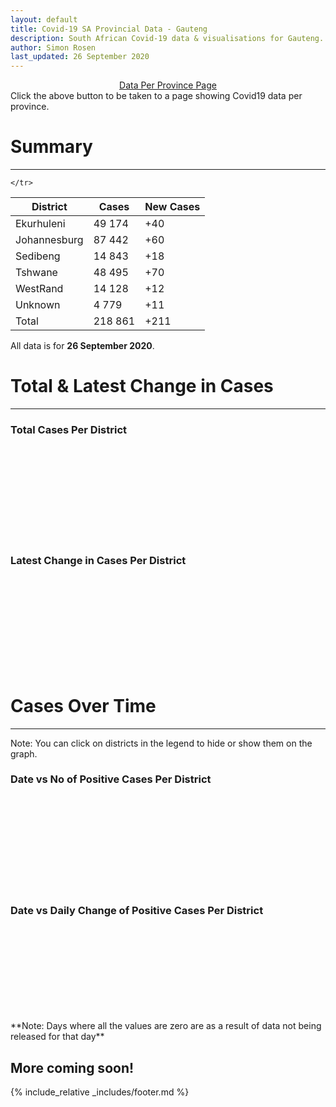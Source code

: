 ```yaml
---
layout: default
title: Covid-19 SA Provincial Data - Gauteng
description: South African Covid-19 data & visualisations for Gauteng. <br>Contains data for confirmed cases, tests, recoveries, deaths & active cases.
author: Simon Rosen
last_updated: 26 September 2020
---
```

<center><a href="/provinces" class="btn alt_btn_col">Data Per Province Page</a></center> 
Click the above button to be taken to a page showing Covid19 data per province. 

# Summary
___

<table>
<thead>
	<tr class="header">
		<th>District</th>
		<th>Cases</th>
		<th>New Cases</th>

	</tr>
</thead>
<tbody>
	<tr>
		<td class="index" markdown="span">Ekurhuleni</td>
		<td  markdown="span">49 174</td>
		<td  markdown="span">+40</td>
	</tr>
	<tr>
		<td class="index" markdown="span">Johannesburg</td>
		<td  markdown="span">87 442</td>
		<td  markdown="span">+60</td>
	</tr>
	<tr>
		<td class="index" markdown="span">Sedibeng</td>
		<td  markdown="span">14 843</td>
		<td  markdown="span">+18</td>
	</tr>
	<tr>
		<td class="index" markdown="span">Tshwane</td>
		<td  markdown="span">48 495</td>
		<td  markdown="span">+70</td>
	</tr>
	<tr>
		<td class="index" markdown="span">WestRand</td>
		<td  markdown="span">14 128</td>
		<td  markdown="span">+12</td>
	</tr>
	<tr>
		<td class="index" markdown="span">Unknown</td>
		<td  markdown="span">4 779</td>
		<td  markdown="span">+11</td>
	</tr>
	<tr>
		<td class="index total" markdown="span">Total</td>
		<td class="total" markdown="span">218 861</td>
		<td class="total" markdown="span">+211</td>
	</tr>
</tbody>
</table>

All data is for **26 September 2020**.

# Total & Latest Change in Cases

___

### Total Cases Per District
<div class="iframeDiv" align="center">
    <iframe class="lazy pieChart" data-src="tot_cases_per_district_gp.html" scrolling="no" frameborder="0"></iframe>
</div>

### Latest Change in Cases Per District
<div class="iframeDiv" align="center">
    <iframe class="lazy pieChart" data-src="latest_change_cases_per_district_gp.html" scrolling="no" frameborder="0"></iframe>
</div>

# Cases Over Time

___
Note: You can click on districts in the legend to hide or show them on the graph.
### Date vs No of Positive Cases Per District
<div class="iframeDiv" align="center">
    <iframe class="lazy" data-src="date_vs_cases_per_district_gp.html" scrolling="no" frameborder="0"></iframe>
</div>

### Date vs Daily Change of Positive Cases Per District
<div class="iframeDiv" align="center">
    <iframe class="lazy" data-src="date_vs_daily_cases_per_district_gp.html" scrolling="no" frameborder="0"></iframe>
</div>
**Note: Days where all the values are zero are as a result of data not being released for that day**

## More coming soon!

{% include_relative _includes/footer.md %}